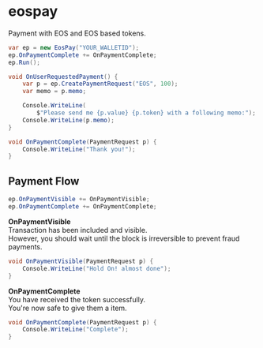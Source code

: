 eospay
====

Payment with EOS and EOS based tokens.

```cs
var ep = new EosPay("YOUR_WALLETID");
ep.OnPaymentComplete += OnPaymentComplete;
ep.Run();
```
```cs
void OnUserRequestedPayment() {
    var p = ep.CreatePaymentRequest("EOS", 100);
    var memo = p.memo;

    Console.WriteLine(
        $"Please send me {p.value} {p.token} with a following memo:");
    Console.WriteLine(p.memo);
}
```
```cs
void OnPaymentComplete(PaymentRequest p) {
    Console.WriteLine("Thank you!");
}
```


Payment Flow
----

```cs
ep.OnPaymentVisible += OnPaymentVisible;
ep.OnPaymentComplete += OnPaymentComplete;
```

__OnPaymentVisible__<br>
Transaction has been included and visible.<br>
However, you should wait until the block is irreversible to prevent fraud payments.
```cs
void OnPaymentVisible(PaymentRequest p) {
    Console.WriteLine("Hold On! almost done");
}
```

__OnPaymentComplete__<br>
You have received the token successfully.<br>
You're now safe to give them a item.
```cs
void OnPaymentComplete(PaymentRequest p) {
    Console.WriteLine("Complete");
}
```